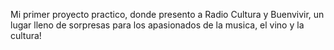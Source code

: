 Mi primer proyecto practico, donde presento a Radio Cultura y Buenvivir, un lugar lleno de sorpresas para los apasionados de la musica, el vino y la cultura!
